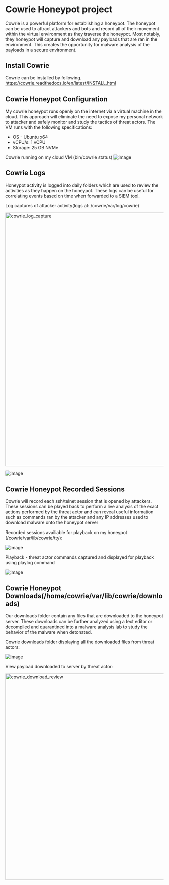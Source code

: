 # Cowrie Honeypot project
Cowrie is a powerful platform for establishing a honeypot. The honeypot can be used to attract attackers and bots and record all of their movement within the virtual environment as they traverse the honeypot. Most notably, they honeypot will capture and download any payloads that are ran in the environment. This creates the opportunity for malware analysis of the payloads in a secure environment.


## Install Cowrie
Cowrie can be installed by following. 
https://cowrie.readthedocs.io/en/latest/INSTALL.html

## Cowrie Honeypot Configuration
My cowrie honeypot runs openly on the internet via a virtual machine in the cloud. This approach will eliminate the need to expose my personal network to attacker and safely monitor and study the tactics of threat actors. The VM runs with the following specifications:

- OS - Ubuntu x64
- vCPU/s: 1 vCPU
- Storage: 25 GB NVMe

Cowrie running on my cloud VM (bin/cowrie status)
![image](https://github.com/user-attachments/assets/f3127104-a3c6-48f1-93cc-7318a6320cfa)

## Cowrie Logs
Honeypot activity is logged into daily folders which are used to review the activities as they happen on the honeypot. These logs can be useful for correlating events based on time when forwarded to a SIEM tool. 

Log captures of attacker activity(logs at: /cowrie/var/log/cowrie)

<img width="807" alt="cowrie_log_capture" src="https://github.com/user-attachments/assets/3952a294-2d5e-4ac2-883e-a359f183d724">

![image](https://github.com/user-attachments/assets/4ae81669-19b3-4d47-ba58-532860ae59e9)

## Cowrie Honeypot Recorded Sessions
Cowrie will record each ssh/telnet session that is opened by attackers. These sessions can be played back to perform a live analysis of the exact actions performed by the threat actor and can reveal useful information such as commands ran by the attacker and any IP addresses used to download malware onto the honeypot server


Recorded sessions availiable for playback on my honeypot (/cowrie/var/lib/cowrie/tty):

![image](https://github.com/user-attachments/assets/05b62891-c29b-4243-9de5-8657cb8f594b)

Playback - threat actor commands captured and displayed for playback using playlog command

![image](https://github.com/user-attachments/assets/15bdac61-296b-4a72-917d-0c88786a6f85)

## Cowrie Honeypot Downloads(/home/cowrie/var/lib/cowrie/downloads)
Our downloads folder contain any files that are downloaded to the honeypot server. These downloads can be further analyzed using a text editor or decompiled and quarantined into a malware analysis lab to study the behavior of the malware when detonated.

Cowrie downloads folder displaying all the downloaded files from threat actors:

![image](https://github.com/user-attachments/assets/0defc7fe-1e3a-45bc-aaf3-beb69358a070)

View payload downloaded to server by threat actor:

<img width="657" alt="cowrie_download_review" src="https://github.com/user-attachments/assets/d340f74a-5074-49a8-946e-a663428755b3">


